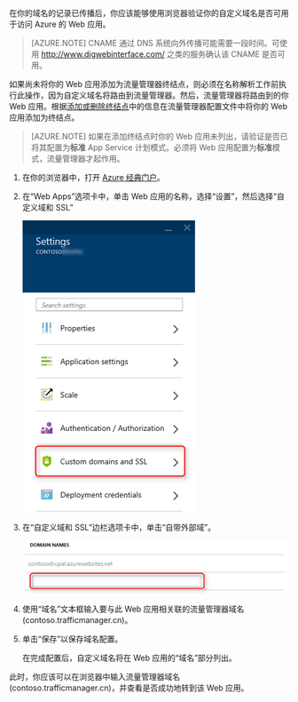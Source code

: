 在你的域名的记录已传播后，你应该能够使用浏览器验证你的自定义域名是否可用于访问 Azure 的 Web 应用。

> [AZURE.NOTE] CNAME 通过 DNS 系统向外传播可能需要一段时间。可使用 <a href="http://www.digwebinterface.com/">http://www.digwebinterface.com/</a> 之类的服务确认该 CNAME 是否可用。

如果尚未将你的 Web 应用添加为流量管理器终结点，则必须在名称解析工作前执行此操作，因为自定义域名将路由到流量管理器。然后，流量管理器将路由到的你 Web 应用。根据[添加或删除终结点](/documentation/articles/traffic-manager-endpoints)中的信息在流量管理器配置文件中将你的 Web 应用添加为终结点。

> [AZURE.NOTE] 如果在添加终结点时你的 Web 应用未列出，请验证是否已将其配置为**标准** App Service 计划模式。必须将 Web 应用配置为**标准**模式，流量管理器才起作用。

1. 在你的浏览器中，打开 [Azure 经典门户](https://manage.windowsazure.cn)。

2. 在“Web Apps”选项卡中，单击 Web 应用的名称，选择“设置”，然后选择“自定义域和 SSL”

	![](./media/custom-dns-web-site/dncmntask-cname-6.png)

3. 在“自定义域和 SSL”边栏选项卡中，单击“自带外部域”。

	![](./media/custom-dns-web-site/dncmntask-cname-7.png)

4. 使用“域名”文本框输入要与此 Web 应用相关联的流量管理器域名 (contoso.trafficmanager.cn)。

5. 单击“保存”以保存域名配置。

	在完成配置后，自定义域名将在 Web 应用的“域名”部分列出。

此时，你应该可以在浏览器中输入流量管理器域名 (contoso.trafficmanager.cn)，并查看是否成功地转到该 Web 应用。

<!---HONumber=Mooncake_0118_2016-->